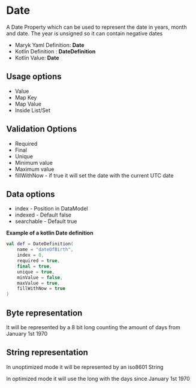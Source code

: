 # Date
A Date Property which can be used to represent the date in years, month and date. The 
year is unsigned so it can contain negative dates

- Maryk Yaml Definition: **Date**
- Kotlin Definition : **DateDefinition**
- Kotlin Value: **Date**


## Usage options
- Value
- Map Key
- Map Value
- Inside List/Set

## Validation Options
- Required
- Final
- Unique
- Minimum value
- Maximum value
- fillWithNow - if true it will set the date with the current UTC date

## Data options
- index - Position in DataModel 
- indexed - Default false
- searchable - Default true

**Example of a kotlin Date definition**
```kotlin
val def = DateDefinition(
    name = "dateOfBirth",
    index = 0,
    required = true,
    final = true,
    unique = true,
    minValue = false,
    maxValue = true,
    fillWithNow = true
)
```

## Byte representation
It will be represented by a 8 bit long counting the amount of days from January 1st 1970

## String representation
In unoptimized mode it will be represented by an iso8601 String

In optimized mode it will use the long with the days since January 1st 1970